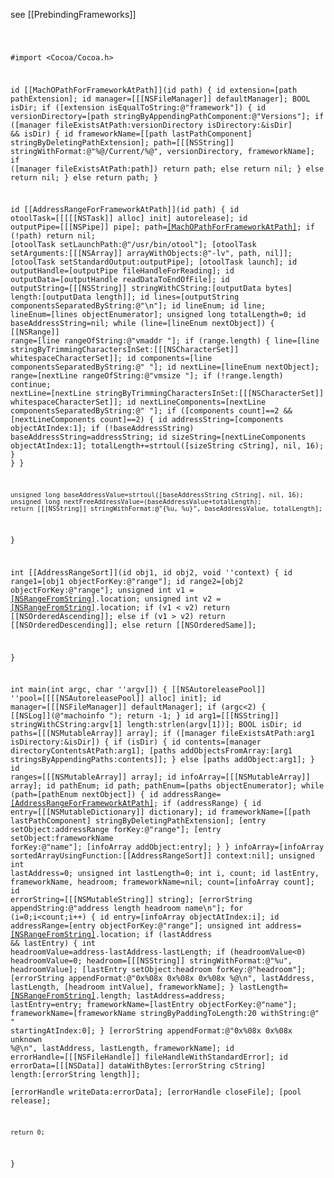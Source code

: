 see [[PrebindingFrameworks]]

<code>

#import <Cocoa/Cocoa.h>


id [[MachOPathForFrameworkAtPath]](id path) {
    id extension=[path pathExtension];
    id manager=[[[NSFileManager]] defaultManager];
    BOOL isDir;
    if ([extension isEqualToString:@"framework"]) {
        id versionDirectory=[path stringByAppendingPathComponent:@"Versions"];
        if ([manager fileExistsAtPath:versionDirectory isDirectory:&isDir] && isDir) {
            id frameworkName=[[path lastPathComponent] stringByDeletingPathExtension];
            path=[[[NSString]] stringWithFormat:@"%@/Current/%@", versionDirectory, frameworkName];
            if ([manager fileExistsAtPath:path]) return path;
            else return nil;
        }
        else return nil;
    }
    else return path;
}

id [[AddressRangeForFrameworkAtPath]](id path) {
    id otoolTask=[[[[[NSTask]] alloc] init] autorelease];
    id outputPipe=[[[NSPipe]] pipe];
    path=[[MachOPathForFrameworkAtPath]](path);
    if (!path) return nil;
    [otoolTask setLaunchPath:@"/usr/bin/otool"];
    [otoolTask setArguments:[[[NSArray]] arrayWithObjects:@"-lv", path, nil]];
    [otoolTask setStandardOutput:outputPipe];
    [otoolTask launch];
    id outputHandle=[outputPipe fileHandleForReading];
    id outputData=[outputHandle readDataToEndOfFile];
    id outputString=[[[NSString]] stringWithCString:[outputData bytes] length:[outputData length]];
    id lines=[outputString componentsSeparatedByString:@"\n"];
    id lineEnum;
    id line;
    lineEnum=[lines objectEnumerator];
    unsigned long totalLength=0;
    id baseAddressString=nil;
    while (line=[lineEnum nextObject]) {
        [[NSRange]] range=[line rangeOfString:@"vmaddr "];
        if (range.length) {
            line=[line stringByTrimmingCharactersInSet:[[[NSCharacterSet]] whitespaceCharacterSet]];
            id components=[line componentsSeparatedByString:@" "];
            id nextLine=[lineEnum nextObject];
            range=[nextLine rangeOfString:@"vmsize "];
            if (!range.length) continue;
            nextLine=[nextLine stringByTrimmingCharactersInSet:[[[NSCharacterSet]] whitespaceCharacterSet]];
            id nextLineComponents=[nextLine componentsSeparatedByString:@" "];
            if ([components count]==2 && [nextLineComponents count]==2) {
                id addressString=[components objectAtIndex:1];
                if (!baseAddressString) baseAddressString=addressString;
                id sizeString=[nextLineComponents objectAtIndex:1];
                totalLength+=strtoul([sizeString cString], nil, 16);
            }
        }
    }
    
    unsigned long baseAddressValue=strtoul([baseAddressString cString], nil, 16);
    unsigned long nextFreeAddressValue=(baseAddressValue+totalLength);
    return [[[NSString]] stringWithFormat:@"{%u, %u}", baseAddressValue, totalLength];
}

int [[AddressRangeSort]](id obj1, id obj2, void ''context)
{
    id range1=[obj1 objectForKey:@"range"];
    id range2=[obj2 objectForKey:@"range"];
    unsigned int v1 = [[NSRangeFromString]](range1).location;
    unsigned int v2 = [[NSRangeFromString]](range2).location;
    if (v1 < v2)
        return [[NSOrderedAscending]];
    else if (v1 > v2)
        return [[NSOrderedDescending]];
    else
        return [[NSOrderedSame]];

}

int main(int argc, char ''argv[]) {
    [[NSAutoreleasePool]] ''pool=[[[[NSAutoreleasePool]] alloc] init];
    id manager=[[[NSFileManager]] defaultManager];
    if (argc<2) {
        [[NSLog]](@"machoinfo <filename>");
        return -1;
    }
    id arg1=[[[NSString]] stringWithCString:argv[1] length:strlen(argv[1])];
    BOOL isDir;
    id paths=[[[NSMutableArray]] array];
    if ([manager fileExistsAtPath:arg1 isDirectory:&isDir]) {
        if (isDir) {
            id contents=[manager directoryContentsAtPath:arg1];
            [paths addObjectsFromArray:[arg1 stringsByAppendingPaths:contents]];
        }
        else [paths addObject:arg1];
    }
    id ranges=[[[NSMutableArray]] array];
    id infoArray=[[[NSMutableArray]] array];
    id pathEnum;
    id path;
    pathEnum=[paths objectEnumerator];
    while (path=[pathEnum nextObject]) {
        id addressRange=[[AddressRangeForFrameworkAtPath]](path);
        if (addressRange) {
            id entry=[[[NSMutableDictionary]] dictionary];
            id frameworkName=[[path lastPathComponent] stringByDeletingPathExtension];
            [entry setObject:addressRange forKey:@"range"];
            [entry setObject:frameworkName forKey:@"name"];
            [infoArray addObject:entry];
        }
    }
    infoArray=[infoArray sortedArrayUsingFunction:[[AddressRangeSort]] context:nil];
    unsigned int lastAddress=0;
    unsigned int lastLength=0;
    int i, count;
    id lastEntry, frameworkName, headroom;
    frameworkName=nil;
    count=[infoArray count];
    id errorString=[[[NSMutableString]] string];
    [errorString appendString:@"address     length      headroom    name\n"];
    for (i=0;i<count;i++) {
        id entry=[infoArray objectAtIndex:i];
        id addressRange=[entry objectForKey:@"range"];
        unsigned int address=[[NSRangeFromString]](addressRange).location;
        if (lastAddress && lastEntry) {
            int headroomValue=address-lastAddress-lastLength;
            if (headroomValue<0) headroomValue=0;
            headroom=[[[NSString]] stringWithFormat:@"%u", headroomValue];
            [lastEntry setObject:headroom forKey:@"headroom"];
            [errorString appendFormat:@"0x%08x  0x%08x  0x%08x  %@\n", lastAddress, lastLength, [headroom intValue], frameworkName];
        }
        lastLength=[[NSRangeFromString]](addressRange).length;
        lastAddress=address;
        lastEntry=entry;
        frameworkName=[lastEntry objectForKey:@"name"];
        frameworkName=[frameworkName stringByPaddingToLength:20 withString:@" " startingAtIndex:0];
    }
    [errorString appendFormat:@"0x%08x  0x%08x  unknown     %@\n", lastAddress, lastLength, frameworkName];
    id errorHandle=[[[NSFileHandle]] fileHandleWithStandardError];
    id errorData=[[[NSData]] dataWithBytes:[errorString cString] length:[errorString length]];    
    [errorHandle writeData:errorData];
    [errorHandle closeFile];
    [pool release];
    
    return 0;
}


</code>